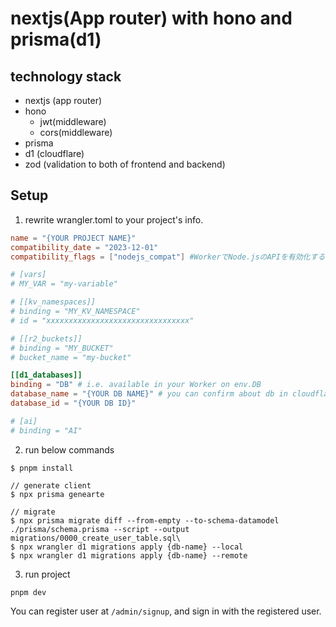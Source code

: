 # nextjs(App router) with hono and prisma(d1)

## technology stack

- nextjs (app router)
- hono
  - jwt(middleware)
  - cors(middleware)
- prisma
- d1 (cloudflare)
- zod (validation to both of frontend and backend)


## Setup

1. rewrite wrangler.toml to your project's info.

```toml
name = "{YOUR PROJECT NAME}"
compatibility_date = "2023-12-01"
compatibility_flags = ["nodejs_compat"] #WorkerでNode.jsのAPIを有効化するため

# [vars]
# MY_VAR = "my-variable"

# [[kv_namespaces]]
# binding = "MY_KV_NAMESPACE"
# id = "xxxxxxxxxxxxxxxxxxxxxxxxxxxxxxxx"

# [[r2_buckets]]
# binding = "MY_BUCKET"
# bucket_name = "my-bucket"

[[d1_databases]]
binding = "DB" # i.e. available in your Worker on env.DB
database_name = "{YOUR DB NAME}" # you can confirm about db in cloudflare dashboard.
database_id = "{YOUR DB ID}"

# [ai]
# binding = "AI"
```

2. run below commands
```
$ pnpm install

// generate client
$ npx prisma genearte

// migrate
$ npx prisma migrate diff --from-empty --to-schema-datamodel ./prisma/schema.prisma --script --output migrations/0000_create_user_table.sql\
$ npx wrangler d1 migrations apply {db-name} --local
$ npx wrangler d1 migrations apply {db-name} --remote
```

3. run project
```
pnpm dev
```


You can register user at `/admin/signup`, and sign in with the registered user.
